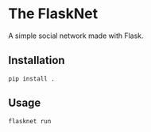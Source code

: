 # The FlaskNet

A simple social network made with Flask.

## Installation

```
pip install .
```

## Usage

```
flasknet run
```

